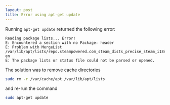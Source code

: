 ```yaml
---
layout: post
title: Error using apt-get update
---
```


Running ```apt-get update``` returned the following error:

```
Reading package lists... Error!
E: Encountered a section with no Package: header
E: Problem with MergeList /var/lib/apt/lists/repo.steampowered.com_steam_dists_precise_steam_i18n_Translation-en
E: The package lists or status file could not be parsed or opened.
```

The solution was to remove cache directories 

```bash
sudo rm -r /var/cache/apt /var/lib/apt/lists
```

and re-run the command

```bash
sudo apt-get update
```
